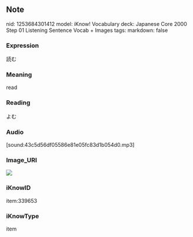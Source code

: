 ## Note
nid: 1253684301412
model: iKnow! Vocabulary
deck: Japanese Core 2000 Step 01 Listening Sentence Vocab + Images
tags: 
markdown: false

### Expression
読む

### Meaning
read

### Reading
よむ

### Audio
[sound:43c5d56df05586e81e05fc83d1b054d0.mp3]

### Image_URI
<!DOCTYPE html>
<title></title>
<img src="7bbde63bebf8abc3114faf59c9cd26ec.jpg">



### iKnowID
item:339653

### iKnowType
item
